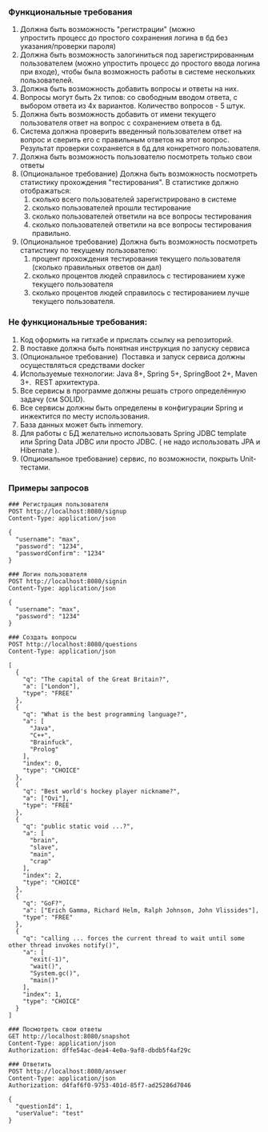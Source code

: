 ### Функциональные требования

1. Должна быть возможность "регистрации" (можно упростить процесс до простого сохранения логина в бд без указания/проверки пароля)
2. Должна быть возможность залогиниться под зарегистрированным пользователем (можно упростить процесс до простого ввода логина при входе), чтобы была возможность работы в системе нескольких пользователей.
3. Должна быть возможность добавить вопросы и ответы на них.
4. Вопросы могут быть 2х типов: со свободным вводом ответа, с выбором ответа из 4х вариантов. Количество вопросов - 5 штук.
5. Должна быть возможность добавить от имени текущего пользователя ответ на вопрос с сохранением ответа в бд.
6. Система должна проверить введенный пользователем ответ на вопрос и сверить его с правильным ответов на этот вопрос. Результат проверки сохраняется в бд для конкретного пользователя.
7. Должна быть возможность пользователю посмотреть только свои ответы
8. (Опциональное требование) Должна быть возможность посмотреть статистику прохождения "тестирования". В статистике должно отображаться:
   1. сколько всего пользователей зарегистрировано в системе
   2. сколько пользователей прошли тестирование
   3. сколько пользователей ответили на все вопросы тестирования
   4. сколько пользователей ответили на все вопросы тестирования правильно.
9. (Опциональное требование) Должна быть возможность посмотреть статистику по текущему пользователю:
   1. процент прохождения тестирования текущего пользователя (сколько правильных ответов он дал)
   2. сколько процентов людей справилось с тестированием хуже текущего пользователя
   3. сколько процентов людей справилось с тестированием лучше текущего пользователя.
  
### Не функциональные требования:
1. Код оформить на гитхабе и прислать ссылку на репозиторий.
2. В поставке должна быть понятная инструкция по запуску сервиса
3. (Опциональное требование)  Поставка и запуск сервиса должны осуществляться средствами docker
4. Используемые технологии: Java 8+, Spring 5+, SpringBoot 2+, Maven 3+.  REST архитектура.
5. Все сервисы в программе должны решать строго определённую задачу (см SOLID).
6. Все сервисы должны быть определены в конфигурации Spring и инжектится по месту использования.
7. База данных может быть inmemory.
8. Для работы с БД желательно использовать Spring JDBC template или Spring Data JDBC или просто JDBC. ( не надо использовать JPA и Hibernate ).
9. (Опциональное требование) сервис, по возможности, покрыть Unit-тестами.

### Примеры запросов
```shell
### Регистрация пользователя
POST http://localhost:8080/signup
Content-Type: application/json

{
  "username": "max",
  "password": "1234",
  "passwordConfirm": "1234"
}

### Логин пользователя
POST http://localhost:8080/signin
Content-Type: application/json

{
  "username": "max",
  "password": "1234"
}

### Создать вопросы
POST http://localhost:8080/questions
Content-Type: application/json

[
  {
    "q": "The capital of the Great Britain?",
    "a": ["London"],
    "type": "FREE"
  },
  {
    "q": "What is the best programming language?",
    "a": [
      "Java",
      "C++",
      "Brainfuck",
      "Prolog"
    ],
    "index": 0,
    "type": "CHOICE"
  },
  {
    "q": "Best world's hockey player nickname?",
    "a": ["Ovi"],
    "type": "FREE"
  },
  {
    "q": "public static void ...?",
    "a": [
      "brain",
      "slave",
      "main",
      "crap"
    ],
    "index": 2,
    "type": "CHOICE"
  },
  {
    "q": "GoF?",
    "a": ["Erich Gamma, Richard Helm, Ralph Johnson, John Vlissides"],
    "type": "FREE"
  },
  {
    "q": "calling ... forces the current thread to wait until some other thread invokes notify()",
    "a": [
      "exit(-1)",
      "wait()",
      "System.gc()",
      "main()"
    ],
    "index": 1,
    "type": "CHOICE"
  }
]

### Посмотреть свои ответы
GET http://localhost:8080/snapshot
Content-Type: application/json
Authorization: dffe54ac-dea4-4e0a-9af8-dbdb5f4af29c

### Ответить
POST http://localhost:8080/answer
Content-Type: application/json
Authorization: d4faf6f0-9753-401d-85f7-ad25286d7046

{
  "questionId": 1,
  "userValue": "test"
}

```